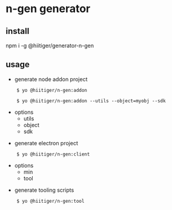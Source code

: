 # n-gen generator

## install

npm i -g @hiitiger/generator-n-gen

## usage

-   generate node addon project

```
    $ yo @hiitiger/n-gen:addon

    $ yo @hiitiger/n-gen:addon --utils --object=myobj --sdk

```

-   options
    -   utils
    -   object
    -   sdk

*   generate electron project

```
    $ yo @hiitiger/n-gen:client

```

-   options
    -   min
    -   tool

*   generate tooling scripts

```
    $ yo @hiitiger/n-gen:tool

```
